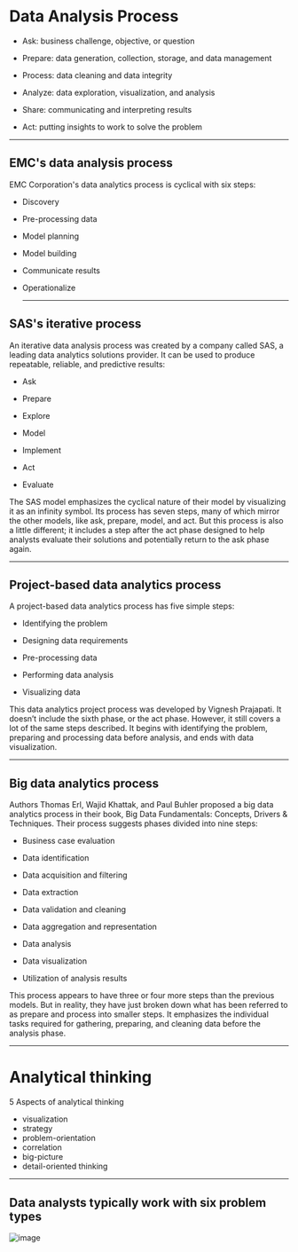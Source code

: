 # Data Analysis Process
 * Ask: business challenge, objective, or question

 * Prepare: data generation, collection, storage, and data management

 * Process: data cleaning and data integrity

 * Analyze: data exploration, visualization, and analysis

 * Share: communicating and interpreting results 

 * Act:  putting  insights to work to solve the problem

---
   
## EMC's data analysis process
 EMC Corporation's data analytics process is cyclical with six steps:

 * Discovery

 * Pre-processing data

 * Model planning

 * Model building

 * Communicate results

 * Operationalize

   ---

## SAS's iterative process
An iterative data analysis process was created by a company called SAS, a leading data analytics solutions provider. It can be used to produce repeatable, reliable, and predictive results: 

 * Ask

 * Prepare

 * Explore

 * Model

 * Implement

 * Act

 * Evaluate

The SAS model emphasizes the cyclical nature of their model by visualizing it as an infinity symbol. Its process has seven steps, many of which mirror the other models, like ask, prepare, model, and act. But this process is also a little different; it includes a step after the act phase designed to help analysts evaluate their solutions and potentially return to the ask phase again. 

---

## Project-based data analytics process 
A project-based data analytics process has five simple steps:

 * Identifying the problem

 * Designing data requirements

 * Pre-processing data

 * Performing data analysis

 * Visualizing data

This data analytics project process was developed by Vignesh Prajapati. It doesn’t include the sixth phase, or the act phase. However, it still covers a lot of the same steps described. It begins with identifying the problem, preparing and processing data before analysis, and ends with data visualization.

---

## Big data analytics process
Authors Thomas Erl, Wajid Khattak, and Paul Buhler proposed a big data analytics process in their book, Big Data Fundamentals: Concepts, Drivers & Techniques. Their process suggests phases divided into nine steps:

 * Business case evaluation

 * Data identification

 * Data acquisition and filtering

 * Data extraction

 * Data validation and cleaning 

 * Data aggregation and representation

 * Data analysis

 * Data visualization

 * Utilization of analysis results

This process appears to have three or four more steps than the previous models. But in reality, they have just broken down what has been referred to as prepare and process into smaller steps. It emphasizes the individual tasks required for gathering, preparing, and cleaning data before the analysis phase.

---

# Analytical thinking
5 Aspects of analytical thinking
 * visualization
 * strategy
 * problem-orientation
 * correlation
 * big-picture 
 * detail-oriented thinking

---
## Data analysts typically work with six problem types
![image](https://github.com/user-attachments/assets/87d6d7ab-a107-4409-a97f-601edc33dce8)
